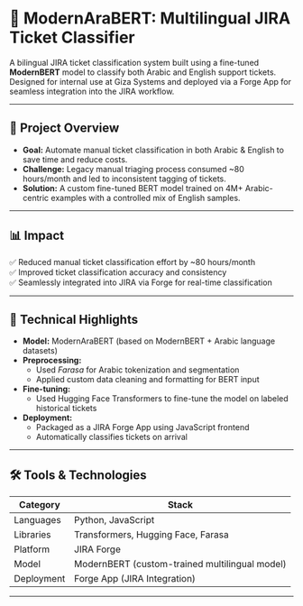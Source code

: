 # 🧠 ModernAraBERT: Multilingual JIRA Ticket Classifier

A bilingual JIRA ticket classification system built using a fine-tuned **ModernBERT** model to classify both Arabic and English support tickets. Designed for internal use at Giza Systems and deployed via a Forge App for seamless integration into the JIRA workflow.

---

## 🚀 Project Overview

- **Goal:** Automate manual ticket classification in both Arabic & English to save time and reduce costs.
- **Challenge:** Legacy manual triaging process consumed ~80 hours/month and led to inconsistent tagging of tickets.
- **Solution:** A custom fine-tuned BERT model trained on 4M+ Arabic-centric examples with a controlled mix of English samples.

---

## 📊 Impact

✅ Reduced manual ticket classification effort by ~80 hours/month  
✅ Improved ticket classification accuracy and consistency  
✅ Seamlessly integrated into JIRA via Forge for real-time classification

---

## 🧪 Technical Highlights

- **Model:** ModernAraBERT (based on ModernBERT + Arabic language datasets)
- **Preprocessing:**  
  - Used *Farasa* for Arabic tokenization and segmentation  
  - Applied custom data cleaning and formatting for BERT input  
- **Fine-tuning:**  
  - Used Hugging Face Transformers to fine-tune the model on labeled historical tickets  
- **Deployment:**  
  - Packaged as a JIRA Forge App using JavaScript frontend  
  - Automatically classifies tickets on arrival

---

## 🛠️ Tools & Technologies

| Category         | Stack                                         |
|------------------|-----------------------------------------------|
| Languages        | Python, JavaScript                            |
| Libraries        | Transformers, Hugging Face, Farasa            |
| Platform         | JIRA Forge                                     |
| Model            | ModernBERT (custom-trained multilingual model)|
| Deployment       | Forge App (JIRA Integration)                  |

---


